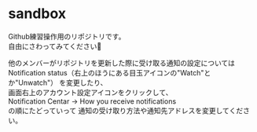 sandbox
=======

Github練習操作用のリポジトリです。  
自由にさわってみてください:rabbit:  

他のメンバーがリポジトリを更新した際に受け取る通知の設定については  
Notification status（右上のほうにある目玉アイコンの"Watch"とか"Unwatch"） を変更したり、  
画面右上のアカウント設定アイコンをクリックして、  
Notification Centar -> How you receive notifications  
の順にたどっていって 通知の受け取り方法や通知先アドレスを変更してください。  
